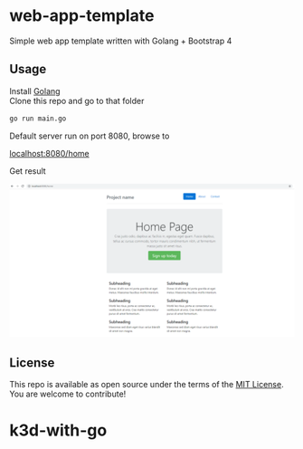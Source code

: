 # web-app-template

Simple web app template written with Golang + Bootstrap 4

## Usage

Install [Golang](https://golang.org/)  
Clone this repo and go to that folder

```bash
go run main.go
```

Default server run on port 8080, browse to

[localhost:8080/home](http://localhost:8080/home)

Get result

![Demo](demo.PNG)

## License

This repo is available as open source under the terms of the [MIT License](https://opensource.org/licenses/MIT).  
You are welcome to contribute!
# k3d-with-go
